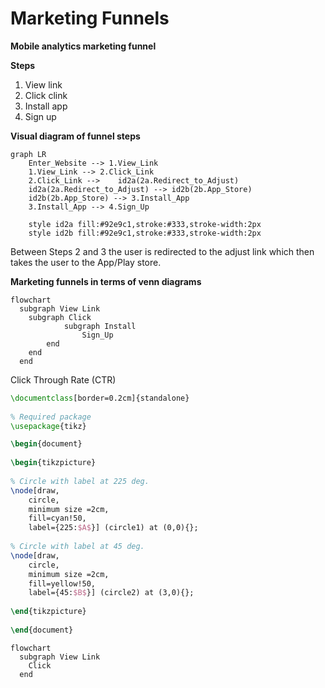 # Marketing Funnels

**Mobile analytics marketing funnel**

**Steps**
1. View link
2. Click clink
3. Install app
4. Sign up

**Visual diagram of funnel steps**
```mermaid
graph LR
	Enter_Website --> 1.View_Link
	1.View_Link --> 2.Click_Link
	2.Click_Link --> 	id2a(2a.Redirect_to_Adjust)  
	id2a(2a.Redirect_to_Adjust) --> id2b(2b.App_Store)
	id2b(2b.App_Store) --> 3.Install_App
	3.Install_App --> 4.Sign_Up

	style id2a fill:#92e9c1,stroke:#333,stroke-width:2px
	style id2b fill:#92e9c1,stroke:#333,stroke-width:2px
```

Between Steps 2 and 3 the user is redirected to the adjust link which then takes the user to the App/Play store.


**Marketing funnels in terms of venn diagrams**

```mermaid
flowchart
  subgraph View Link 
    subgraph Click
			subgraph Install
				Sign_Up
    	end
    end
  end
```
		


Click Through Rate (CTR)
```latex {cmd: true}
\documentclass[border=0.2cm]{standalone}
 
% Required package
\usepackage{tikz}

\begin{document}
 
\begin{tikzpicture}
 
% Circle with label at 225 deg.
\node[draw,
    circle,
    minimum size =2cm,
    fill=cyan!50,
    label={225:$A$}] (circle1) at (0,0){};
 
% Circle with label at 45 deg.
\node[draw,
    circle,
    minimum size =2cm,
    fill=yellow!50,
    label={45:$B$}] (circle2) at (3,0){};
 
\end{tikzpicture}
 
\end{document}
```

```mermaid
flowchart
  subgraph View Link 
    Click
  end

```




